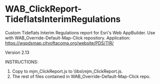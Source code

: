 # WAB_ClickReport-TideflatsInterimRegulations
Custom Tideflats Interim Regulations report for Esri's Web AppBuilder. Use with WAB_Override-Default-Map-Click repository. Application: https://wspdsmap.cityoftacoma.org/website/PDS/TIR/

Version 2.13

INSTRUCTIONS:

1. Copy to mjm_ClickReport.js to \libs\mjm_ClickReport.js.
2. The rest of files contained in WAB_Override-Default-Map-Click repo.
